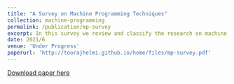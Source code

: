 ```yaml
---
title: "A Survey on Machine Programming Techniques"
collection: machine-programming
permalink: /publication/mp-survey
excerpt: In this survey we review and classify the research on machine programming. We are specifically interested in the research that takes a description of code and generates software. We introduce a taxonomy with 5 dimensions and use it to classify the existing research. For each class, we look at the dominantly used approaches and go over several examples of using them in machine programming.'
date: 2021/6
venue: 'Under Progress'
paperurl: 'http://toorajhelmi.github.io/home/files/mp-survey.pdf'
---
```


[Download paper here](http://toorajhelmi.github.io/home/files/mp-survey.pdf)